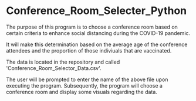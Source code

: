 # Conference_Room_Selecter_Python

The purpose of this program is to choose a conference room based on certain criteria to enhance social distancing during the COVID-19 pandemic.

It will make this determination based on the average age of the conference attendees and the proportion of those indiviuals that are vaccinated.

The data is located in the repository and called 'Conference_Room_Selector_Data.csv'.

The user will be prompted to enter the name of the above file upon executing the program. 
Subsequently, the program will choose a conference room and display some visuals regarding the data.

